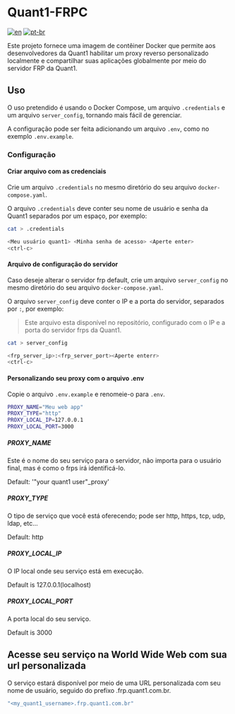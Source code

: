 # Quant1-FRPC

[![en](https://img.shields.io/badge/lang-en-red)](README_FRPC.md) [![pt-br](https://img.shields.io/badge/lang-pt--br-green)](README_FRPC.pt-br.md)

Este projeto fornece uma imagem de contêiner Docker que permite aos desenvolvedores da Quant1 habilitar um proxy reverso personalizado localmente e compartilhar suas aplicações globalmente por meio do servidor FRP da Quant1.

## Uso

O uso pretendido é usando o Docker Compose, um arquivo `.credentials` e um arquivo `server_config`, tornando mais fácil de gerenciar.  

A configuração pode ser feita adicionando um arquivo `.env`, como no exemplo `.env.example`.

### Configuração

#### Criar arquivo com as credenciais

Crie um arquivo `.credentials` no mesmo diretório do seu arquivo `docker-compose.yaml`.  

O arquivo `.credentials` deve conter seu nome de usuário e senha da Quant1 separados por um espaço, por exemplo:

```bash
cat > .credentials
```

```bash
<Meu usuário quant1> <Minha senha de acesso> <Aperte enter>
<ctrl-c>
```

#### Arquivo de configuração do servidor

Caso deseje alterar o servidor frp default, crie um arquivo `server_config` no mesmo diretório do seu arquivo `docker-compose.yaml`.  

O arquivo `server_config` deve conter o IP e a porta do servidor, separados por `:`, por exemplo:  

> Este arquivo esta disponível no repositório, configurado com o IP e a porta do servidor frps da Quant1.

```bash
cat > server_config
```

```bash
<frp_server_ip>:<frp_server_port><Aperte enterr>
<ctrl-c>
```

#### Personalizando seu proxy com o arquivo .env

Copie o arquivo `.env.example` e renomeie-o para `.env`.  

```bash
PROXY_NAME="Meu web app"
PROXY_TYPE="http"
PROXY_LOCAL_IP=127.0.0.1
PROXY_LOCAL_PORT=3000
```

##### PROXY_NAME

Este é o nome do seu serviço para o servidor, não importa para o usuário final, mas é como o frps irá identificá-lo.  

Default: '"your quant1 user"_proxy'  

##### PROXY_TYPE

O tipo de serviço que você está oferecendo; pode ser http, https, tcp, udp, ldap, etc...  

Default: http

##### PROXY_LOCAL_IP

O IP local onde seu serviço está em execução.  

Default is 127.0.0.1(localhost)

##### PROXY_LOCAL_PORT

A porta local do seu serviço.  

Default is 3000

## Acesse seu serviço na World Wide Web com sua url personalizada

O serviço estará disponível por meio de uma URL personalizada com seu nome de usuário, seguido do prefixo .frp.quant1.com.br.

```bash
"<my_quant1_username>.frp.quant1.com.br"
```
